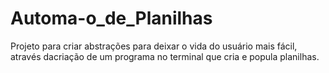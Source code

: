 # Automa-o_de_Planilhas
Projeto para criar abstrações para deixar o vida do usuário mais fácil, através dacriação de um programa no terminal que cria e popula planilhas.
